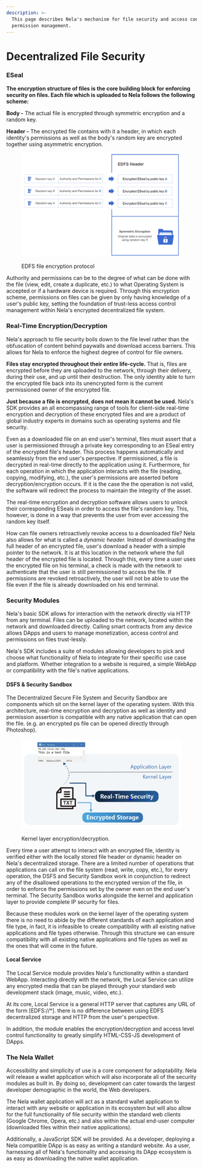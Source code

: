 ```yaml
---
description: >-
  This page describes Nela's mechanism for file security and access control and
  permission management.
---
```


# Decentralized File Security

### ESeal

**The encryption structure of files is the core building block for enforcing security on files. Each file which is uploaded to Nela follows the following scheme:**

**Body -** The actual file is encrypted through symmetric encryption and a random key.

**Header -** The encrypted file contains with it a header, in which each identity's permissions as well as the body's random key are encrypted together using asymmetric encryption.

<figure><img src=".gitbook/assets/image.png" alt=""><figcaption><p>EDFS file encryption protocol</p></figcaption></figure>

Authority and permissions can be to the degree of what can be done with the file (view, edit, create a duplicate, etc.) to what Operating System is accepted or if a hardware device is required. Through this encryption scheme, permissions on files can be given by only having knowledge of a user's public key, setting the foundation of trust-less access control management within Nela's encrypted decentralized file system.

### Real-Time Encryption/Decryption

Nela's approach to file security boils down to the file level rather than the obfuscation of content behind paywalls and download access barriers. This allows for Nela to enforce the highest degree of control for file owners.

**Files stay encrypted throughout their entire life-cycle.** That is, files are encrypted before they are uploaded to the network, through their delivery, during their use, and up until their destruction. The only identity able to turn the encrypted file back into its unencrypted form is the current permissioned owner of the encrypted file.

**Just because a file is encrypted, does not mean it cannot be used.** Nela's SDK provides an all encompassing range of tools for client-side real-time encryption and decryption of these encrypted files and are a product of global industry experts in domains such as operating systems and file security.

Even as a downloaded file on an end user's terminal, files must assert that a user is permissioned through a private key corresponding to an ESeal entry of the encrypted file's header. This process happens automatically and seamlessly from the end user's perspective. If permissioned, a file is decrypted in real-time directly to the application using it. Furthermore, for each operation in which the application interacts with the file (reading, copying, modifying, etc.), the user's permissions are asserted before decryption/encryption occurs. If it is the case the the operation is not valid, the software will redirect the process to maintain the integrity of the asset.

The real-time encryption and decryption software allows users to unlock their corresponding ESeals in order to access the file's random key. This, however, is done in a way that prevents the user from ever accessing the random key itself.

How can file owners retroactively revoke access to a downloaded file? Nela also allows for what is called a _dynamic header._ Instead of downloading the full header of an encrypted file, user's download a header with a simple pointer to the network. It is at this location in the network where the full header of the encrypted file is located. Through this, every time a user uses the encrypted file on his terminal, a check is made with the network to authenticate that the user is still permissioned to access the file. If permissions are revoked retroactively, the user will not be able to use the file even if the file is already downloaded on his end terminal.

### Security Modules

Nela's basic SDK allows for interaction with the network directly via HTTP from any terminal. Files can be uploaded to the network, located within the network and downloaded directly. Calling smart contracts from any device allows DApps and users to manage monetization, access control and permissions on files trust-lessly.

Nela's SDK includes a suite of modules allowing developers to pick and choose what functionality of Nela to integrate for their specific use case and platform. Whether integration to a website is required, a simple WebApp or compatibility with the file's native applications.

#### DSFS & Security Sandbox

The Decentralized Secure File System and Security Sandbox are components which sit on the kernel layer of the operating system. With this architecture, real-time encryption and decryption as well as identity and permission assertion is compatible with any native application that can open the file. (e.g. an encrypted ps file can be opened directly through Photoshop).&#x20;

<figure><img src=".gitbook/assets/Untitled.001.jpeg" alt=""><figcaption><p>Kernel layer encryption/decryption.</p></figcaption></figure>

Every time a user attempt to interact with an encrypted file, identity is verified either with the locally stored file header or dynamic header on Nela's decentralized storage. There are a limited number of operations that applications can call on the file system (read, write, copy, etc.), for every operation, the DSFS and Security Sandbox work in conjunction to redirect any of the disallowed operations to the encrypted version of the file, in order to enforce the permissions set by the owner even on the end user's terminal. The Security Sandbox works alongside the kernel and application layer to provide complete IP security for files.

Because these modules work on the kernel layer of the operating system there is no need to abide by the different standards of each application and file type, in fact, it is infeasible to create compatibility with all existing native applications and file types otherwise. Through this structure we can ensure compatibility with all existing native applications and file types as well as the ones that will come in the future.

#### Local Service

The Local Service module provides Nela's functionality within a standard WebApp. Interacting directly with the network, the Local Service can utilize any encrypted media that can be played through your standard web development stack (image, music, video, etc.).

At its core, Local Service is a general HTTP server that captures any URL of the form \[EDFS://\*]. there is no difference between using EDFS decentralized storage and HTTP from the user's perspective.

In addition, the module enables the encryption/decryption and access level control functionality to greatly simplify HTML-CSS-JS development of DApps.

### The Nela Wallet

Accessibility and simplicity of use is a core component for adoptability. Nela will release a wallet application which will also incorporate all of the security modules as built in. By doing so, development can cater towards the largest developer demographic in the world, the Web developers.

The Nela wallet application will act as a standard wallet application to interact with any website or application in its ecosystem but will also allow for the full functionality of file security within the standard web clients (Google Chrome, Opera, etc.) and also within the actual end-user computer (downloaded files within their native applications).

Additionally, a JavaScript SDK will be provided. As a developer, deploying a Nela compatible DApp is as easy as writing a standard website. As a user, harnessing all of Nela's functionality and accessing its DApp ecosystem is as easy as downloading the native wallet application.

